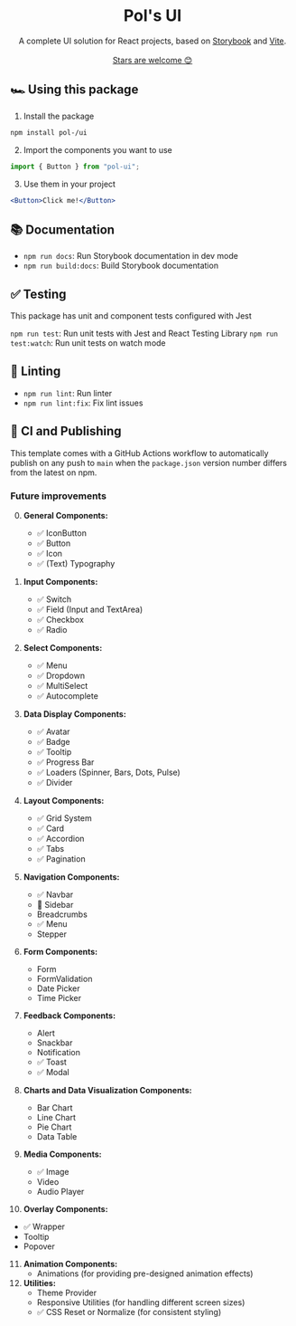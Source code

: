 <h1 align="center">
  Pol's UI
</h1>

<p align="center">
A complete UI solution for React projects, based on <a href="https://storybook.js.org/">Storybook</a> and <a href="https://vitejs.dev/">Vite</a>.
  <br />
  <br />
  <a href="https://github.com/PolGubau/ui">Stars are welcome 😊</a>
</p>

## 🏎️ Using this package

1. Install the package

```bash
npm install pol-/ui
```

2. Import the components you want to use

```js
import { Button } from "pol-ui";
```

3. Use them in your project

```jsx
<Button>Click me!</Button>
```

## 📚 Documentation

- `npm run docs`: Run Storybook documentation in dev mode
- `npm run build:docs`: Build Storybook documentation

## ✅ Testing

This package has unit and component tests configured with Jest

`npm run test`: Run unit tests with Jest and React Testing Library
`npm run test:watch`: Run unit tests on watch mode

## 🔦 Linting

- `npm run lint`: Run linter
- `npm run lint:fix`: Fix lint issues

## 🚀 CI and Publishing

This template comes with a GitHub Actions workflow to automatically publish on any push to `main` when the `package.json` version number differs from the latest on npm.

### Future improvements

0. **General Components:**

   - ✅ IconButton
   - ✅ Button
   - ✅ Icon
   - ✅ (Text) Typography

1. **Input Components:**
   - ✅ Switch
   - ✅ Field (Input and TextArea)
   - ✅ Checkbox
   - ✅ Radio
2. **Select Components:**
   - ✅ Menu
   - ✅ Dropdown
   - ✅ MultiSelect
   - ✅ Autocomplete
3. **Data Display Components:**
   - ✅ Avatar
   - ✅ Badge
   - ✅ Tooltip
   - ✅ Progress Bar
   - ✅ Loaders (Spinner, Bars, Dots, Pulse)
   - ✅ Divider
4. **Layout Components:**
   - ✅ Grid System
   - ✅ Card
   - ✅ Accordion
   - ✅ Tabs
   - ✅ Pagination
5. **Navigation Components:**
   - ✅ Navbar
   - 🦺 Sidebar
   - Breadcrumbs
   - ✅ Menu
   - Stepper
6. **Form Components:**
   - Form
   - FormValidation
   - Date Picker
   - Time Picker
7. **Feedback Components:**
   - Alert
   - Snackbar
   - Notification
   - ✅ Toast
   - ✅ Modal
8. **Charts and Data Visualization Components:**
   - Bar Chart
   - Line Chart
   - Pie Chart
   - Data Table
9. **Media Components:**
   - ✅ Image
   - Video
   - Audio Player
10. **Overlay Components:**

- ✅ Wrapper
- Tooltip
- Popover

11. **Animation Components:**
    - Animations (for providing pre-designed animation effects)
12. **Utilities:**
    - Theme Provider
    - Responsive Utilities (for handling different screen sizes)
    - ✅ CSS Reset or Normalize (for consistent styling)
